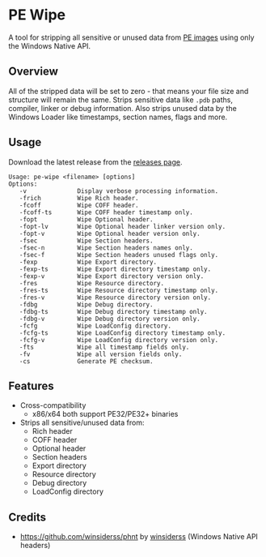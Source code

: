 # PE Wipe
A tool for stripping all sensitive or unused data from [PE images](https://learn.microsoft.com/en-us/windows/win32/debug/pe-format) using only the Windows Native API.

## Overview
All of the stripped data will be set to zero - that means your file size and structure will remain the same. Strips sensitive data like `.pdb` paths, compiler, linker or debug information. Also strips unused data by the Windows Loader like timestamps, section names, flags and more.

## Usage
Download the latest release from the [releases page][RELEASES_PAGE].
```
Usage: pe-wipe <filename> [options]
Options:
   -v              Display verbose processing information.
   -frich          Wipe Rich header.
   -fcoff          Wipe COFF header.
   -fcoff-ts       Wipe COFF header timestamp only.
   -fopt           Wipe Optional header.
   -fopt-lv        Wipe Optional header linker version only.
   -fopt-v         Wipe Optional header version only.
   -fsec           Wipe Section headers.
   -fsec-n         Wipe Section headers names only.
   -fsec-f         Wipe Section headers unused flags only.
   -fexp           Wipe Export directory.
   -fexp-ts        Wipe Export directory timestamp only.
   -fexp-v         Wipe Export directory version only.
   -fres           Wipe Resource directory.
   -fres-ts        Wipe Resource directory timestamp only.
   -fres-v         Wipe Resource directory version only.
   -fdbg           Wipe Debug directory.
   -fdbg-ts        Wipe Debug directory timestamp only.
   -fdbg-v         Wipe Debug directory version only.
   -fcfg           Wipe LoadConfig directory.
   -fcfg-ts        Wipe LoadConfig directory timestamp only.
   -fcfg-v         Wipe LoadConfig directory version only.
   -fts            Wipe all timestamp fields only.
   -fv             Wipe all version fields only.
   -cs             Generate PE checksum.
```

## Features
- Cross-compatibility
  - x86/x64 both support PE32/PE32+ binaries
- Strips all sensitive/unused data from:
  - Rich header
  - COFF header
  - Optional header
  - Section headers
  - Export directory
  - Resource directory
  - Debug directory
  - LoadConfig directory

## Credits
- https://github.com/winsiderss/phnt by [winsiderss](https://github.com/winsiderss/) (Windows Native API headers)

[RELEASES_PAGE]: https://github.com/kalhotky/pe-wipe/releases